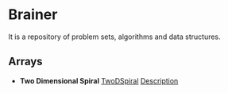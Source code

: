 # Brainer

It is a repository of problem sets, algorithms and data structures.

## Arrays

* **Two Dimensional Spiral**
[TwoDSpiral](src/main/java/io/github/asiftasleem/brainer/arrays/TwoDSpiral.java)
[Description](https://www.educative.io/edpresso/spiral-matrix-algorithm) 
